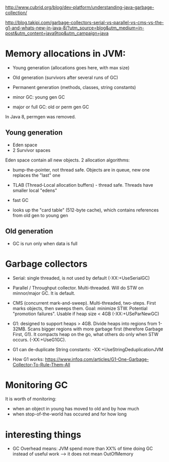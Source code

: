 http://www.cubrid.org/blog/dev-platform/understanding-java-garbage-collection/

http://blog.takipi.com/garbage-collectors-serial-vs-parallel-vs-cms-vs-the-g1-and-whats-new-in-java-8/?utm_source=blog&utm_medium=in-post&utm_content=java9top&utm_campaign=java


# Memory allocations in JVM:

- Young generation (allocations goes here, with max size)
- Old generation (survivors after several runs of GC)
- Permanent generation (methods, classes, string constants)

- minor GC: young gen GC
- major or full GC: old or perm gen GC

In Java 8, permgen was removed.


## Young generation

- Eden space
- 2 Survivor spaces

Eden space contain all new objects. 2 allocation algorithms:

- bump-the-pointer, not thread safe. Objects are in queue, new one replaces the "last" one
- TLAB (Thread-Local allocation buffers) - thread safe. Threads have smaller local "edens"


- fast GC
- looks up the "card table" (512-byte cache), which contains references from old gen to young gen

## Old generation

- GC is run only when data is full

# Garbage collectors

- Serial: single threaded, is not used by default (-XX:+UseSerialGC)

- Parallel / Throughput collector. Multi-threaded. Will do STW on minnor/major GC. It is default.

- CMS (concurrent mark-and-sweep). Multi-threaded, two-steps. First marks objects, then
  sweeps them. Goal: minimize STW. Potential "promotion failures". Usable if heap size < 4GB
  (-XX:+USeParNewGC)

- G1: designed to support heaps > 4GB. Divide heaps into regions from 1-32MB. Scans bigger
  regions with more garbage first (therefore Garbage First, G1). It compacts heap on the go,
  what others do only when STW occurs.
  (-XX:+UseG1GC). 

- G1 can de-duplicate String constants:  -XX:+UseStringDeduplicationJVM 

- How G1 works: https://www.infoq.com/articles/G1-One-Garbage-Collector-To-Rule-Them-All

# Monitoring GC

It is worth of monitoring:
- when an object in young has moved to old and by how much
- when stop-of-the-world has occured and for how long



# interesting things

- GC Overhead means: JVM spend more than XX% of time doing GC instead of useful work
    --> it does not mean OutOfMemory


